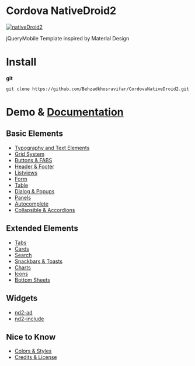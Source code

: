 # Cordova NativeDroid2


[![nativeDroid2](http://nativedroid.godesign.ch/material/github_banner.jpg)](https://github.com/wildhaber/nativeDroid2/blob/master/README.md)

jQueryMobile Template inspired by Material Design

# Install

  **git**

```git clone https://github.com/Behzadkhosravifar/CordovaNativeDroid2.git```

# Demo & [Documentation](http://nativedroid.scripter.click)

Basic Elements
-
- [Typography and Text Elements](http://nd2.godesign.ch/examples/elements/text.html)
- [Grid System](http://nd2.godesign.ch/examples/elements/grid.html)
- [Buttons & FABS](http://nd2.godesign.ch/examples/elements/buttons.html)
- [Header & Footer](http://nd2.godesign.ch/examples/elements/header_footer.html)
- [Listviews](http://nd2.godesign.ch/examples/elements/listviews.html)
- [Form](http://nd2.godesign.ch/examples/elements/forms.html)
- [Table](http://nd2.godesign.ch/examples/elements/tables.html)
- [Dialog & Popups](http://nd2.godesign.ch/examples/elements/dialog_popups.html)
- [Panels](http://nd2.godesign.ch/examples/elements/panels.html)
- [Autocomplete](http://nd2.godesign.ch/examples/elements/autocomplete.html)
- [Collapsible & Accordions](http://nd2.godesign.ch/examples/elements/collapsible_accordions.html)

Extended Elements
-
- [Tabs](http://nd2.godesign.ch/examples/extended/tabs.html)
- [Cards](http://nd2.godesign.ch/examples/extended/cards.html)
- [Search](http://nd2.godesign.ch/examples/extended/search.html)
- [Snackbars & Toasts](http://nd2.godesign.ch/examples/extended/toasts.html)
- [Charts](http://nd2.godesign.ch/examples/extended/charts.html)
- [Icons](http://nd2.godesign.ch/examples/extended/icons.html)
- [Bottom Sheets](http://nd2.godesign.ch/examples/extended/bottomsheet.html)

Widgets
-
- [nd2-ad](http://nativedroid.scripter.click/nd2-ad/)
- [nd2-include](http://nativedroid.scripter.click/nd2-include/)

Nice to Know
-
- [Colors & Styles](http://nd2.godesign.ch/info/colors_and_styles.html)
- [Credits & License](http://nd2.godesign.ch/info/credits.html)
